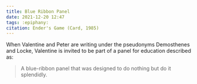 ```yaml
---
title: Blue Ribbon Panel
date: 2021-12-20 12:47
tags: :epiphany:
citation: Ender's Game (Card, 1985)
---
```


When Valentine and Peter are writing under the pseudonyms Demosthenes and Locke, Valentine is invited to be part of a panel for education described as:

>A blue-ribbon panel that was designed to do nothing but do it splendidly.


